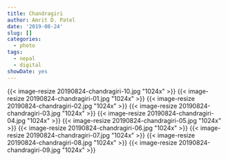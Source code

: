 ```yaml
---
title: Chandragiri
author: Amrit D. Patel
date: '2019-08-24'
slug: []
categories:
  - photo
tags:
  - nepal
  - digital
showDate: yes
---
```


{{< image-resize 20190824-chandragiri-10.jpg "1024x" >}}
{{< image-resize 20190824-chandragiri-01.jpg "1024x" >}}
{{< image-resize 20190824-chandragiri-02.jpg "1024x" >}}
{{< image-resize 20190824-chandragiri-03.jpg "1024x" >}}
{{< image-resize 20190824-chandragiri-04.jpg "1024x" >}}
{{< image-resize 20190824-chandragiri-05.jpg "1024x" >}}
{{< image-resize 20190824-chandragiri-06.jpg "1024x" >}}
{{< image-resize 20190824-chandragiri-07.jpg "1024x" >}}
{{< image-resize 20190824-chandragiri-08.jpg "1024x" >}}
{{< image-resize 20190824-chandragiri-09.jpg "1024x" >}}
